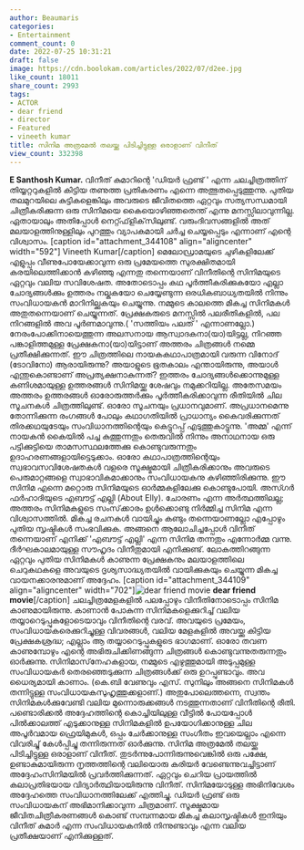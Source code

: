 ```yaml
---
author: Beaumaris
categories:
- Entertainment
comment_count: 0
date: 2022-07-25 10:31:21
draft: false
image: https://cdn.boolokam.com/articles/2022/07/d2ee.jpg
like_count: 18011
share_count: 2993
tags:
- ACTOR
- dear friend
- director
- Featured
- vineeth kumar
title: സിനിമ അത്രമേല്‍ തലയ്ക്കു പിടിച്ചിട്ടുള്ള ഒരാളാണ് വിനീത്
view_count: 332398
---
```


**E Santhosh Kumar.** വിനീത് കുമാറിന്റെ 'ഡിയര്‍ ഫ്രണ്ട് ' എന്ന ചലച്ചിത്രത്തിന് തിയ്യറ്ററുകളില്‍ കിട്ടിയ തണുത്ത പ്രതികരണം എന്നെ അത്ഭുതപ്പെടുത്തുന്നു. പുതിയ തലമുറയിലെ കുട്ടികളെങ്കിലും അവരുടെ ജീവിതത്തെ ഏറ്റവും സത്യസന്ധമായി ചിത്രീകരിക്കുന്ന ഒരു സിനിമയെ കൈയൊഴിഞ്ഞതെന്ത് എന്നു മനസ്സിലാവുന്നില്ല. ഏതായാലും അതിപ്പോള്‍ നെറ്റ്ഫ്‌ളിക്‌സിലുണ്ട്. വരുംദിവസങ്ങളില്‍ അത് മലയാളത്തിനുള്ളിലും പുറത്തും വ്യാപകമായി ചര്‍ച്ച ചെയ്യപ്പെടും എന്നാണ് എന്റെ വിശ്വാസം. [caption id="attachment_344108" align="aligncenter" width="592"] Vineeth Kumar[/caption] മെലോഡ്രാമയുടെ ചുഴികളിലേക്ക് എളുപ്പം വീണുപോയേക്കാവുന്ന ഒരു പ്രമേയത്തെ സുരക്ഷിതമായി കരയിലെത്തിക്കാന്‍ കഴിഞ്ഞു എന്നതു തന്നെയാണ് വിനീതിന്റെ സിനിമയുടെ ഏറ്റവും വലിയ സവിശേഷത. അതോടൊപ്പം കഥ പൂര്‍ത്തീകരിക്കുകയോ എല്ലാ ചോദ്യങ്ങള്‍ക്കും ഉത്തരം നല്കുകയോ ചെയ്യേണ്ടുന്ന ഒരധികബാധ്യതയില്‍ നിന്നും സംവിധായകന്‍ മാറിനില്ക്കുകയും ചെയ്യുന്നു. നമ്മുടെ കാലത്തെ മികച്ച സിനിമകള്‍ അതുതന്നെയാണ് ചെയ്യുന്നത്. പ്രേക്ഷകരുടെ മനസ്സില്‍ പലരീതികളില്‍, പല നിറങ്ങളില്‍ അവ പൂര്‍ണമാവുന്നു.( 'സത്തിയം പലത് ' എന്നാണല്ലോ.) നേരംപോക്കിനായെത്തുന്ന അലസനായ ആസ്വാദകനാ(യാ)യിട്ടല്ല, നിറഞ്ഞ പങ്കാളിത്തമുള്ള പ്രേക്ഷകനാ(യാ)യിട്ടാണ് അത്തരം ചിത്രങ്ങള്‍ നമ്മെ പ്രതീക്ഷിക്കുന്നത്. ഈ ചിത്രത്തിലെ നായകകഥാപാത്രമായി വരുന്ന വിനോദ് (ടോവിനോ) ആരായിരുന്നു? അയാളുടെ ഭൂതകാലം എന്തായിരുന്നു, അയാള്‍ എന്തുകൊണ്ടാണ് അപ്രത്യക്ഷനാകുന്നത്? ഇത്തരം ചോദ്യങ്ങള്‍ക്കൊന്നുമുള്ള കണിശമായുള്ള ഉത്തരങ്ങള്‍ സിനിമയ്ക്കു ശേഷവും നമുക്കറിയില്ല. അതേസമയം അത്തരം ഉത്തരങ്ങള്‍ ഓരോരുത്തര്‍ക്കും പൂര്‍ത്തീകരിക്കാവുന്ന രീതിയില്‍ ചില സൂചനകള്‍ ചിത്രത്തിലുണ്ട്. ഓരോ സൂചനയും പ്രധാനവുമാണ്. അപ്രധാനമെന്നു തോന്നിക്കുന്ന രംഗങ്ങള്‍ പോലും കഥാഗതിയില്‍ പ്രാധാന്യം കൈവരിക്കുന്നത് തിരക്കഥയുടേയും സംവിധാനത്തിന്റെയും കെട്ടുറപ്പ് എടുത്തുകാട്ടുന്നു. 'അമ്മ' എന്ന് നായകന്‍ കൈയില്‍ പച്ച കുത്തുന്നതും തെരുവില്‍ നിന്നും അനാഥനായ ഒരു പട്ടിക്കുട്ടിയെ താമസസ്ഥലത്തേക്കു കൊണ്ടുവരുന്നതും ഉദാഹരണങ്ങളായിട്ടെടുക്കാം. ഓരോ കഥാപാത്രത്തിന്റെയും സ്വഭാവസവിശേഷതകള്‍ വളരെ സൂക്ഷ്മമായി ചിത്രീകരിക്കാനും അവരുടെ പെരുമാറ്റങ്ങളെ സ്വാഭാവികമാക്കാനും സംവിധായകനു കഴിഞ്ഞിരിക്കുന്നു. ഈ സിനിമ എന്നെ മറ്റൊരു സിനിമയുടെ ഓര്‍മ്മകളിലേക്കു കൊണ്ടുപോയി. അസ്ഗര്‍ ഫര്‍ഹാദിയുടെ എബൗട്ട് എല്ലി (About Elly). ചോരണം എന്ന അര്‍ത്ഥത്തിലല്ല; അത്തരം സിനിമകളുടെ സംസ്‌ക്കാരം ഉള്‍ക്കൊണ്ടു നിര്‍മ്മിച്ച സിനിമ എന്ന വിശ്വാസത്തില്‍. മികച്ച രചനകള്‍ വായിച്ചും കണ്ടും തന്നെയാണല്ലോ എപ്പോഴും പുതിയ സൃഷ്ടികള്‍ സംഭവിക്കുക. അങ്ങനെ ആലോചിച്ചപ്പോള്‍ വിനീത് തന്നെയാണ് എനിക്ക് 'എബൗട്ട് എല്ലി' എന്ന സിനിമ തന്നതും എന്നോര്‍മ്മ വന്നു. ദീര്‍ഘകാലമായുള്ള സൗഹൃദം വിനീതുമായി എനിക്കുണ്ട്. ലോകത്തിറങ്ങുന്ന ഏറ്റവും പുതിയ സിനിമകള്‍ കാണുന്ന പ്രേക്ഷകനും മലയാളത്തിലെ ചെറുകഥകളെ അവയുടെ ദൃശ്യസാദ്ധ്യതയില്‍ വായിക്കുകയും ചെയ്യുന്ന മികച്ച വായനക്കാരനുമാണ് അദ്ദേഹം. [caption id="attachment_344109" align="aligncenter" width="702"]![dear friend movie](https://cdn.boolokam.com/articles/2022/07/d2ee.jpg) **dear friend movie**[/caption] ചലച്ചിത്രമേളകളില്‍ പലപ്പോഴും വിനീതിനോടൊപ്പം സിനിമ കാണുമായിരുന്നു. കാണാന്‍ പോകുന്ന സിനിമകളെക്കുറിച്ച് വലിയ തയ്യാറെടുപ്പുകളോടെയാവും വിനീതിന്റെ വരവ്. അവയുടെ പ്രമേയം, സംവിധായകരെക്കുറിച്ചുള്ള വിവരങ്ങള്‍, വലിയ മേളകളില്‍ അവയ്ക്കു കിട്ടിയ പ്രേക്ഷകശ്രദ്ധ; എല്ലാം ആ തയ്യാറെടുപ്പുകളുടെ ഭാഗമാണ്. ഓരോ തവണ കാണുമ്പോഴും എന്റെ അഭിരുചിക്കിണങ്ങുന്ന ചിത്രങ്ങള്‍ കൊണ്ടുവന്നുതരുന്നതും ഓര്‍ക്കുന്നു. സിനിമാസ്‌നേഹകളായ, നമ്മുടെ എഴുത്തുമായി അടുപ്പമുള്ള സംവിധായകര്‍ തെരഞ്ഞെടുക്കുന്ന ചിത്രങ്ങള്‍ക്ക് ഒരു ഉറപ്പുണ്ടാവും. അവ ധൈര്യമായി കാണാം. (കെ.ബി വേണുവും എസ്. സുനിലും അങ്ങനെ സിനിമകള്‍ തന്നിട്ടുള്ള സംവിധായകസുഹൃത്തുക്കളാണ്.) അതുപോലെത്തന്നെ, സ്വന്തം സിനിമകള്‍ക്കുവേണ്ടി വലിയ മുന്നൊരുക്കങ്ങള്‍ നടത്തുന്നതാണ് വിനീതിന്റെ രീതി. പണ്ടൊരിക്കല്‍ അദ്ദേഹത്തിന്റെ കൊച്ചിയിലുള്ള വീട്ടില്‍ പോയപ്പോള്‍ പില്‍ക്കാലത്ത് എടുക്കാനുള്ള സിനിമകളില്‍ ഉപയോഗിക്കാനുള്ള ചില അപൂര്‍വമായ ഫ്രെയിമുകള്‍, ഒപ്പം ചേര്‍ക്കാനുള്ള സംഗീതം ഇവയെല്ലാം എന്നെ വിവരിച്ചു് കേള്‍പ്പിച്ചു തന്നിരുന്നത് ഓര്‍ക്കുന്നു. സിനിമ അത്രമേല്‍ തലയ്ക്കു പിടിച്ചിട്ടുള്ള ഒരാളാണ് വിനീത്. തുടര്‍ന്നുപോന്നിരുന്നുവെങ്കില്‍ ഒരു പക്ഷേ, ഉണ്ടാകുമായിരുന്ന നൃത്തത്തിന്റെ വലിയൊരു കരിയര്‍ വേണ്ടെന്നുവച്ചിട്ടാണ് അദ്ദേഹംസിനിമയില്‍ പ്രവര്‍ത്തിക്കുന്നത്. ഏറ്റവും ചെറിയ പ്രായത്തില്‍ കലാപ്രതിഭയായ വിദ്യാര്‍ത്ഥിയായിരുന്നു വിനീത്. സിനിമയോടുള്ള അഭിനിവേശം അദ്ദേഹത്തെ സംവിധാനത്തിലേക്ക് എത്തിച്ചു. ഡിയര്‍ ഫ്രണ്ട് ഒരു സംവിധായകന് അഭിമാനിക്കാവുന്ന ചിത്രമാണ്. സൂക്ഷ്മമായ ജീവിതചിത്രീകരണങ്ങള്‍ കൊണ്ട് സമ്പന്നമായ മികച്ച കലാസൃഷ്ടികള്‍ ഇനിയും വിനീത് കുമാര്‍ എന്ന സംവിധായകനില്‍ നിന്നുണ്ടാവും എന്ന വലിയ പ്രതീക്ഷയാണ് എനിക്കുള്ളത്.